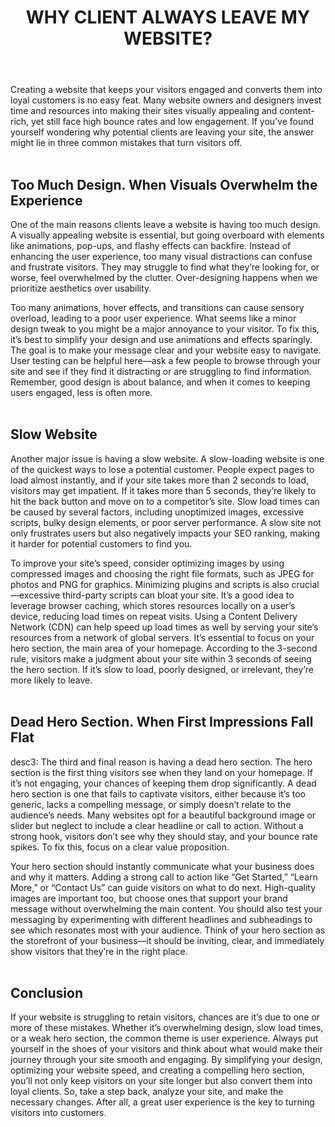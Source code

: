 ﻿---
 tags: articles
 desc: Discover the top three reasons why this happens and learn how to fix them. Improve your website's performance and keep visitors engaged.
 title: WHY CLIENT ALWAYS LEAVE MY WEBSITE?
 image: /assets/leave.webp
---
Creating a website that keeps your visitors engaged and converts them into loyal customers is no easy feat. Many website owners and designers invest time and resources into making their sites visually appealing and content-rich, yet still face high bounce rates and low engagement. If you’ve found yourself wondering why potential clients are leaving your site, the answer might lie in three common mistakes that turn visitors off.
<br>
<br>

## Too Much Design. When Visuals Overwhelm the Experience
One of the main reasons clients leave a website is having too much design. A visually appealing website is essential, but going overboard with elements like animations, pop-ups, and flashy effects can backfire. Instead of enhancing the user experience, too many visual distractions can confuse and frustrate visitors. They may struggle to find what they’re looking for, or worse, feel overwhelmed by the clutter. Over-designing happens when we prioritize aesthetics over usability.

Too many animations, hover effects, and transitions can cause sensory overload, leading to a poor user experience. What seems like a minor design tweak to you might be a major annoyance to your visitor. To fix this, it’s best to simplify your design and use animations and effects sparingly. The goal is to make your message clear and your website easy to navigate. User testing can be helpful here—ask a few people to browse through your site and see if they find it distracting or are struggling to find information. Remember, good design is about balance, and when it comes to keeping users engaged, less is often more.
<br>
<br>

## Slow Website
Another major issue is having a slow website. A slow-loading website is one of the quickest ways to lose a potential customer. People expect pages to load almost instantly, and if your site takes more than 2 seconds to load, visitors may get impatient. If it takes more than 5 seconds, they’re likely to hit the back button and move on to a competitor’s site. Slow load times can be caused by several factors, including unoptimized images, excessive scripts, bulky design elements, or poor server performance. A slow site not only frustrates users but also negatively impacts your SEO ranking, making it harder for potential customers to find you.

To improve your site’s speed, consider optimizing images by using compressed images and choosing the right file formats, such as JPEG for photos and PNG for graphics. Minimizing plugins and scripts is also crucial—excessive third-party scripts can bloat your site. It’s a good idea to leverage browser caching, which stores resources locally on a user’s device, reducing load times on repeat visits. Using a Content Delivery Network (CDN) can help speed up load times as well by serving your site’s resources from a network of global servers. It’s essential to focus on your hero section, the main area of your homepage. According to the 3-second rule, visitors make a judgment about your site within 3 seconds of seeing the hero section. If it’s slow to load, poorly designed, or irrelevant, they’re more likely to leave.
<br>
<br>

## Dead Hero Section. When First Impressions Fall Flat
desc3: The third and final reason is having a dead hero section. The hero section is the first thing visitors see when they land on your homepage. If it’s not engaging, your chances of keeping them drop significantly. A dead hero section is one that fails to captivate visitors, either because it’s too generic, lacks a compelling message, or simply doesn’t relate to the audience’s needs. Many websites opt for a beautiful background image or slider but neglect to include a clear headline or call to action. Without a strong hook, visitors don’t see why they should stay, and your bounce rate spikes. To fix this, focus on a clear value proposition.

Your hero section should instantly communicate what your business does and why it matters. Adding a strong call to action like “Get Started,” “Learn More,” or “Contact Us” can guide visitors on what to do next. High-quality images are important too, but choose ones that support your brand message without overwhelming the main content. You should also test your messaging by experimenting with different headlines and subheadings to see which resonates most with your audience. Think of your hero section as the storefront of your business—it should be inviting, clear, and immediately show visitors that they’re in the right place.
<br>
<br>

## Conclusion
 If your website is struggling to retain visitors, chances are it’s due to one or more of these mistakes. Whether it’s overwhelming design, slow load times, or a weak hero section, the common theme is user experience. Always put yourself in the shoes of your visitors and think about what would make their journey through your site smooth and engaging. By simplifying your design, optimizing your website speed, and creating a compelling hero section, you’ll not only keep visitors on your site longer but also convert them into loyal clients. So, take a step back, analyze your site, and make the necessary changes. After all, a great user experience is the key to turning visitors into customers.
